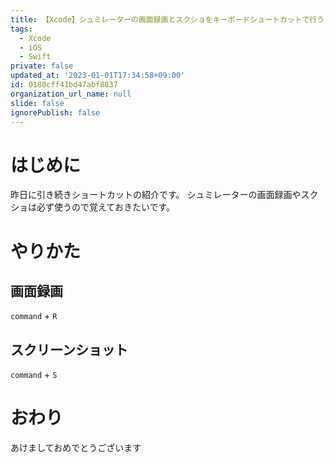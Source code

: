 ```yaml
---
title: 【Xcode】シュミレーターの画面録画とスクショをキーボードショートカットで行う
tags:
  - Xcode
  - iOS
  - Swift
private: false
updated_at: '2023-01-01T17:34:58+09:00'
id: 0180cff41bd47abf8837
organization_url_name: null
slide: false
ignorePublish: false
---
```

# はじめに
昨日に引き続きショートカットの紹介です。
シュミレーターの画面録画やスクショは必ず使うので覚えておきたいです。

# やりかた
## 画面録画
`command` + `R`

## スクリーンショット
`command` + `S`

# おわり
あけましておめでとうございます
